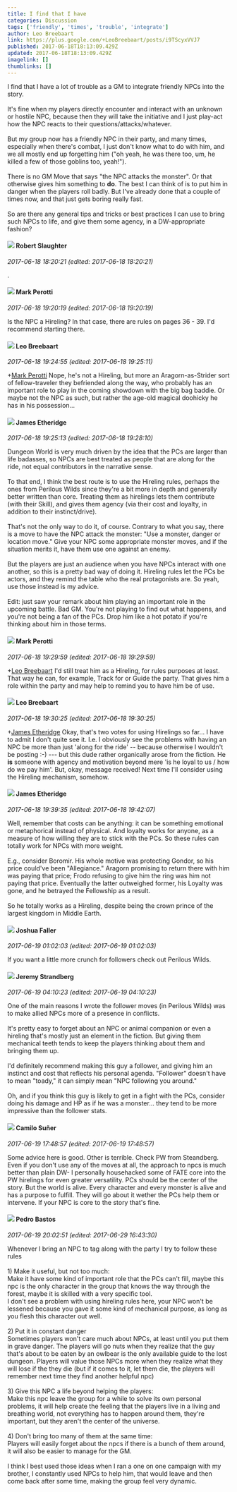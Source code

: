 ```yaml
---
title: I find that I have
categories: Discussion
tags: ['friendly', 'times', 'trouble', 'integrate']
author: Leo Breebaart
link: https://plus.google.com/+LeoBreebaart/posts/i9TScyxVVJ7
published: 2017-06-18T18:13:09.429Z
updated: 2017-06-18T18:13:09.429Z
imagelink: []
thumblinks: []
---
```


I find that I have a lot of trouble as a GM to integrate friendly NPCs into the story.<br /><br />It&#39;s fine when my players directly encounter and interact with an unknown or hostile NPC, because then they will take the initiative and I just play-act how the NPC reacts to their questions/attacks/whatever.<br /><br />But my group now has a friendly NPC in their party, and many times, especially when there&#39;s combat, I just don&#39;t know what to do with him, and we all mostly end up forgetting him (&quot;oh yeah, he was there too, um, he killed a few of those goblins too, yeah!&quot;). <br /><br />There is no GM Move that says &quot;the NPC attacks the monster&quot;. Or that otherwise gives him something to <b>do</b>. The best I can think of is to put him in danger when the players roll badly. But I&#39;ve already done that a couple of times now, and that just gets boring really fast. <br /><br />So are there any general tips and tricks or best practices I can use to bring  such NPCs to life, and give them some agency, in a DW-appropriate fashion?
<div id='comment z13kd3r51vvjejzzp04citsblmzzhzkzvuw0k'>
  <h4><img src='{{site.baseurl}}//images/avatars/106502497268683547167_photo.jpg'> Robert Slaughter</h4>
      <p><cite>2017-06-18 18:20:21 (edited: 2017-06-18 18:20:21)</cite></p>
        <p>.</p>
</div>
        

<div id='comment z13kd3r51vvjejzzp04citsblmzzhzkzvuw0k'>
  <h4><img src='{{site.baseurl}}//images/avatars/115352832535684700155_photo.jpg'> Mark Perotti</h4>
      <p><cite>2017-06-18 19:20:19 (edited: 2017-06-18 19:20:19)</cite></p>
        <p>Is the NPC a Hireling?  In that case, there are rules on pages 36 - 39.  I&#39;d recommend starting there.</p>
</div>
        

<div id='comment z13kd3r51vvjejzzp04citsblmzzhzkzvuw0k'>
  <h4><img src='{{site.baseurl}}//images/avatars/109404502894293305934_photo.jpg'> Leo Breebaart</h4>
      <p><cite>2017-06-18 19:24:55 (edited: 2017-06-18 19:25:11)</cite></p>
        <p><span class="proflinkWrapper"><span class="proflinkPrefix">+</span><a class="proflink" href="https://plus.google.com/115352832535684700155" oid="115352832535684700155">Mark Perotti</a></span> Nope, he&#39;s not a Hireling, but more an Aragorn-as-Strider sort of fellow-traveler they befriended along the way, who probably has an important role to play in the coming showdown with the big bag baddie. Or maybe not the NPC as such, but rather the age-old magical doohicky he has in his possession...</p>
</div>
        

<div id='comment z13kd3r51vvjejzzp04citsblmzzhzkzvuw0k'>
  <h4><img src='{{site.baseurl}}//images/avatars/117175341165637840811_photo.jpg'> James Etheridge</h4>
      <p><cite>2017-06-18 19:25:13 (edited: 2017-06-18 19:28:10)</cite></p>
        <p>Dungeon World is very much driven by the idea that the PCs are larger than life badasses, so NPCs are best treated as people that are along for the ride, not equal contributors in the narrative sense.<br /><br />To that end, I think the best route is to use the Hireling rules, perhaps the ones from Perilous Wilds since they&#39;re a bit more in depth and generally better written than core. Treating them as hirelings lets them contribute (with their Skill), and gives them agency (via their cost and loyalty, in addition to their instinct/drive).<br /><br />That&#39;s not the only way to do it, of course. Contrary to what you say, there is a move to have the NPC attack the monster: &quot;Use a monster, danger or location move.&quot; Give your NPC some appropriate monster moves, and if the situation merits it, have them use one against an enemy.<br /><br />But the players are just an audience when you have NPCs interact with one another, so this is a pretty bad way of doing it. Hireling rules let the PCs be actors, and they remind the table who the real protagonists are. So yeah, use those instead is my advice.<br /><br />Edit: just saw your remark about him playing an important role in the upcoming battle. Bad GM. You&#39;re not playing to find out what happens, and you&#39;re not being a fan of the PCs. Drop him like a hot potato if you&#39;re thinking about him in those terms.</p>
</div>
        

<div id='comment z13kd3r51vvjejzzp04citsblmzzhzkzvuw0k'>
  <h4><img src='{{site.baseurl}}//images/avatars/115352832535684700155_photo.jpg'> Mark Perotti</h4>
      <p><cite>2017-06-18 19:29:59 (edited: 2017-06-18 19:29:59)</cite></p>
        <p><span class="proflinkWrapper"><span class="proflinkPrefix">+</span><a class="proflink" href="https://plus.google.com/109404502894293305934" oid="109404502894293305934">Leo Breebaart</a></span> I&#39;d still treat him as a Hireling, for rules purposes at least.  That way he can, for example, Track for or Guide the party.  That gives him a role within the party and may help to remind you to have him be of use.</p>
</div>
        

<div id='comment z13kd3r51vvjejzzp04citsblmzzhzkzvuw0k'>
  <h4><img src='{{site.baseurl}}//images/avatars/109404502894293305934_photo.jpg'> Leo Breebaart</h4>
      <p><cite>2017-06-18 19:30:25 (edited: 2017-06-18 19:30:25)</cite></p>
        <p><span class="proflinkWrapper"><span class="proflinkPrefix">+</span><a class="proflink" href="https://plus.google.com/117175341165637840811" oid="117175341165637840811">James Etheridge</a></span> Okay, that&#39;s two votes for using Hirelings so far... I have to admit I don&#39;t quite see it. I.e. I obviously see the problems with having an NPC be more than just &#39;along for the ride&#39; -- because otherwise I wouldn&#39;t be posting :-) --- but this dude rather organically arose from the fiction. He <b>is</b> someone with agency and motivation beyond mere &#39;is he loyal to us / how do we pay him&#39;.  But, okay, message received! Next time I&#39;ll consider using the Hireling mechanism, somehow.</p>
</div>
        

<div id='comment z13kd3r51vvjejzzp04citsblmzzhzkzvuw0k'>
  <h4><img src='{{site.baseurl}}//images/avatars/117175341165637840811_photo.jpg'> James Etheridge</h4>
      <p><cite>2017-06-18 19:39:35 (edited: 2017-06-18 19:42:07)</cite></p>
        <p>Well, remember that costs can be anything: it can be something emotional or metaphorical​ instead of physical. And loyalty works for anyone, as a measure of how willing they are to stick with the PCs. So these rules can totally work for NPCs with more weight.<br /><br />E.g., consider Boromir. His whole motive was protecting Gondor, so his price could&#39;ve been &quot;Allegiance.&quot; Aragorn promising to return there with him was paying that price; Frodo refusing to give him the ring was him not paying that price. Eventually the latter outweighed former, his Loyalty was gone, and he betrayed the Fellowship as a result.<br /><br />So he totally works as a Hireling, despite being the crown prince of the largest kingdom in Middle Earth.</p>
</div>
        

<div id='comment z13kd3r51vvjejzzp04citsblmzzhzkzvuw0k'>
  <h4><img src='{{site.baseurl}}//images/avatars/118408641603864909644_photo.jpg'> Joshua Faller</h4>
      <p><cite>2017-06-19 01:02:03 (edited: 2017-06-19 01:02:03)</cite></p>
        <p>If you want a little more crunch for followers check out Perilous Wilds.</p>
</div>
        

<div id='comment z13kd3r51vvjejzzp04citsblmzzhzkzvuw0k'>
  <h4><img src='{{site.baseurl}}//images/avatars/102595580176380683252_photo.jpg'> Jeremy Strandberg</h4>
      <p><cite>2017-06-19 04:10:23 (edited: 2017-06-19 04:10:23)</cite></p>
        <p>One of the main reasons I wrote the follower moves (in Perilous Wilds) was to make allied NPCs more of a presence in conflicts. <br /><br />It&#39;s pretty easy to forget about an NPC or animal companion or even a hireling that&#39;s mostly just an element in the fiction. But giving them mechanical teeth tends to keep the players thinking about them and bringing them up. <br /><br />I&#39;d definitely recommend making this guy a follower, and giving him an instinct and cost that reflects his personal agenda. &quot;Follower&quot; doesn&#39;t have to mean &quot;toady,&quot; it can simply mean &quot;NPC following you around.&quot;<br /><br />Oh, and if you think this guy is likely to get in a fight with the PCs, consider doing his damage and HP as if he was a monster... they tend to be more impressive than the follower stats.</p>
</div>
        

<div id='comment z13kd3r51vvjejzzp04citsblmzzhzkzvuw0k'>
  <h4><img src='{{site.baseurl}}//images/avatars/112843447302841412834_photo.jpg'> Camilo Suñer</h4>
      <p><cite>2017-06-19 17:48:57 (edited: 2017-06-19 17:48:57)</cite></p>
        <p>Some advice here is good. Other is terrible. Check PW from Steandberg. Even if you don&#39;t use any of the moves at all, the approach to npcs is much better than plain DW- I personally househacked some of FATE core into the PW hirelings for even greater versatility. PCs should be the center of the story. But the world is alive. Every character and every monster is alive and has a purpose to fulfill. They will go about it wether the PCs help them or intervene. If your NPC is core to the story that&#39;s fine.</p>
</div>
        

<div id='comment z13kd3r51vvjejzzp04citsblmzzhzkzvuw0k'>
  <h4><img src='{{site.baseurl}}//images/avatars/109713335214666656131_photo.jpg'> Pedro Bastos</h4>
      <p><cite>2017-06-19 20:02:51 (edited: 2017-06-29 16:43:30)</cite></p>
        <p>Whenever I bring an NPC to tag along with the party I try to follow these rules<br /><br />1) Make it useful, but not too much:<br />Make it have some kind of important role that the PCs can&#39;t fill, maybe this npc is the only character in the group that knows the way through the forest, maybe it is skilled with a very specific tool.<br />I don&#39;t see a problem with using hireling rules here, your NPC won&#39;t be lessened because you gave it some kind of mechanical purpose, as long as you flesh this character out well.<br /><br />2) Put it in constant danger<br />Sometimes players won&#39;t care much about NPCs, at least until you put them in grave danger. The players will go nuts when they realize that the guy that&#39;s about to be eaten by an owlbear is the only available guide to the lost dungeon. Players will value those NPCs more when they realize what they will lose if the they die (but if it comes to it, let them die, the players will remember next time they find another helpful npc)<br /><br />3) Give this NPC a life beyond helping the players:<br />Make this npc leave the group for a while to solve its own personal problems, it will help create the feeling that the players live in a living and breathing world, not everything has to happen around them, they&#39;re important, but they aren&#39;t the center of the universe.<br /><br />4) Don&#39;t bring too many of them at the same time:<br />Players will easily forget about the npcs if there is a bunch of them around, it will also be easier to manage for the GM.<br /><br />I think I best used those ideas when I ran a one on one campaign with my brother, I constantly used NPCs to help him, that would leave and then come back after some time, making the group feel very dynamic.</p>
</div>
        